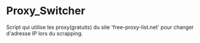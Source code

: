 # Proxy_Switcher
Script qui utilise les proxy(gratuits) du site 'free-proxy-list.net' pour changer d'adresse IP lors du scrapping.
